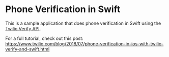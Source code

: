 # Phone Verification in Swift

This is a sample application that does phone verification in Swift using the [Twilio Verify API](https://www.twilio.com/docs/verify/api).

For a full tutorial, check out this post: https://www.twilio.com/blog/2018/07/phone-verification-in-ios-with-twilio-verify-and-swift.html
